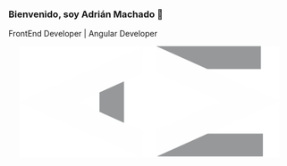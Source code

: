 ### Bienvenido, soy Adrián Machado 👋
FrontEnd Developer | Angular Developer

<p align="center">
  <img src="https://github.com/adrianmachadodev/adrianmachadodev/blob/main/logo-adrian.png" height="200"/>
</p>


<!--
**adrianmachadodev/adrianmachadodev** is a ✨ _special_ ✨ repository because its `README.md` (this file) appears on your GitHub profile.

Here are some ideas to get you started:

- 🔭 I’m currently working on ...
- 🌱 I’m currently learning ...
- 👯 I’m looking to collaborate on ...
- 🤔 I’m looking for help with ...
- 💬 Ask me about ...
- 📫 How to reach me: ...
- 😄 Pronouns: ...
- ⚡ Fun fact: ...
-->

